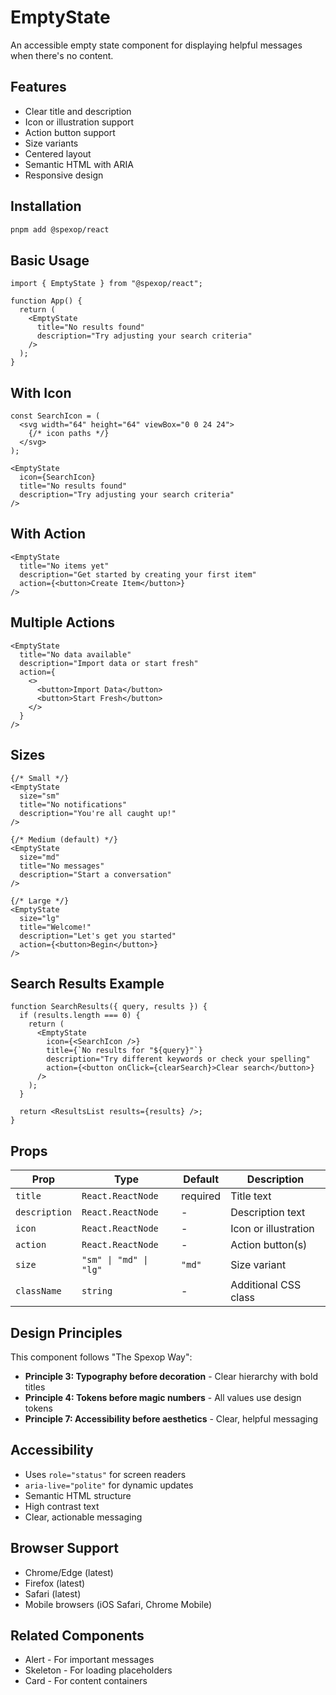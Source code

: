 # EmptyState

An accessible empty state component for displaying helpful messages when there's no content.

## Features

- Clear title and description
- Icon or illustration support
- Action button support
- Size variants
- Centered layout
- Semantic HTML with ARIA
- Responsive design

## Installation

```bash
pnpm add @spexop/react
```

## Basic Usage

```tsx
import { EmptyState } from "@spexop/react";

function App() {
  return (
    <EmptyState 
      title="No results found"
      description="Try adjusting your search criteria"
    />
  );
}
```

## With Icon

```tsx
const SearchIcon = (
  <svg width="64" height="64" viewBox="0 0 24 24">
    {/* icon paths */}
  </svg>
);

<EmptyState 
  icon={SearchIcon}
  title="No results found"
  description="Try adjusting your search criteria"
/>
```

## With Action

```tsx
<EmptyState 
  title="No items yet"
  description="Get started by creating your first item"
  action={<button>Create Item</button>}
/>
```

## Multiple Actions

```tsx
<EmptyState 
  title="No data available"
  description="Import data or start fresh"
  action={
    <>
      <button>Import Data</button>
      <button>Start Fresh</button>
    </>
  }
/>
```

## Sizes

```tsx
{/* Small */}
<EmptyState 
  size="sm"
  title="No notifications"
  description="You're all caught up!"
/>

{/* Medium (default) */}
<EmptyState 
  size="md"
  title="No messages"
  description="Start a conversation"
/>

{/* Large */}
<EmptyState 
  size="lg"
  title="Welcome!"
  description="Let's get you started"
  action={<button>Begin</button>}
/>
```

## Search Results Example

```tsx
function SearchResults({ query, results }) {
  if (results.length === 0) {
    return (
      <EmptyState 
        icon={<SearchIcon />}
        title={`No results for "${query}"`}
        description="Try different keywords or check your spelling"
        action={<button onClick={clearSearch}>Clear search</button>}
      />
    );
  }
  
  return <ResultsList results={results} />;
}
```

## Props

| Prop | Type | Default | Description |
|------|------|---------|-------------|
| `title` | `React.ReactNode` | required | Title text |
| `description` | `React.ReactNode` | - | Description text |
| `icon` | `React.ReactNode` | - | Icon or illustration |
| `action` | `React.ReactNode` | - | Action button(s) |
| `size` | `"sm" \| "md" \| "lg"` | `"md"` | Size variant |
| `className` | `string` | - | Additional CSS class |

## Design Principles

This component follows "The Spexop Way":

- **Principle 3: Typography before decoration** - Clear hierarchy with bold titles
- **Principle 4: Tokens before magic numbers** - All values use design tokens
- **Principle 7: Accessibility before aesthetics** - Clear, helpful messaging

## Accessibility

- Uses `role="status"` for screen readers
- `aria-live="polite"` for dynamic updates
- Semantic HTML structure
- High contrast text
- Clear, actionable messaging

## Browser Support

- Chrome/Edge (latest)
- Firefox (latest)
- Safari (latest)
- Mobile browsers (iOS Safari, Chrome Mobile)

## Related Components

- Alert - For important messages
- Skeleton - For loading placeholders
- Card - For content containers

